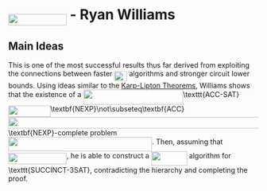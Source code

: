 # <img src="/notes/papers/tex/c464c32159fb6b1c835b3a18e61d617b.svg?invert_in_darkmode&sanitize=true" align=middle width=117.41940374999999pt height=22.831056599999986pt/> - Ryan Williams

## Main Ideas

This is one of the most successful results thus far derived from exploiting the connections between faster <img src="/notes/papers/tex/95d4aeb7638140fd70ba48c1d0a76c2d.svg?invert_in_darkmode&sanitize=true" align=middle width=25.890204449999988pt height=20.09134050000002pt/> algorithms and stronger circuit lower bounds.  Using ideas similar to the [Karp-Lipton Theorems](https://matthewkatzman.github.io/notes/background/karpLipton.html), Williams shows that the existence of a <img src="/notes/papers/tex/08eeb7f4ab297a69ba7648622f99c472.svg?invert_in_darkmode&sanitize=true" align=middle width=200.89643144999997pt height=29.190975000000005pt/>\texttt{ACC-SAT}<img src="/notes/papers/tex/a02c476d621e72c16ff5f3ae6430ac36.svg?invert_in_darkmode&sanitize=true" align=middle width=84.65054564999998pt height=22.831056599999986pt/>\textbf{NEXP}\not\subseteq\textbf{ACC}<img src="/notes/papers/tex/eee89744d3e24809d465501a1f7c8176.svg?invert_in_darkmode&sanitize=true" align=middle width=644.9369849999999pt height=22.831056599999986pt/>\textbf{NEXP}-complete problem <img src="/notes/papers/tex/6bab82e097333608b39a4f0318a259f0.svg?invert_in_darkmode&sanitize=true" align=middle width=289.35310305pt height=29.190975000000005pt/>.  Then, assuming that <img src="/notes/papers/tex/94fdaf8e26e648fb2cf841509b689fa2.svg?invert_in_darkmode&sanitize=true" align=middle width=117.41940374999999pt height=22.55708729999998pt/>, he is able to construct a <img src="/notes/papers/tex/e119a75a614a5a9010358e2c22694996.svg?invert_in_darkmode&sanitize=true" align=middle width=72.2355678pt height=28.92981300000002pt/> algorithm for \texttt{SUCCINCT-3SAT}, contradicting the hierarchy and completing the proof.

